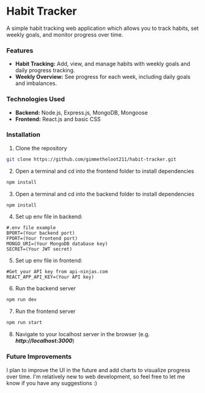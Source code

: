 # Habit Tracker

A simple habit tracking web application which allows you to track habits, set weekly goals, and monitor 
progress over time.

### Features

- **Habit Tracking:** Add, view, and manage habits with weekly goals and daily progress tracking.
- **Weekly Overview:** See progress for each week, including daily goals and imbalances.

### Technologies Used
- **Backend:** Node.js, Express.js, MongoDB, Mongoose
- **Frontend:** React.js and basic CSS

### Installation
1. Clone the repository
```bash
git clone https://github.com/gimmetheloot211/habit-tracker.git
```
2. Open a terminal and cd into the frontend folder to install dependencies
```bash
npm install
```
3. Open a terminal and cd into the backend folder to install dependencies
```bash
npm install
```
4. Set up env file in backend:
```env
#.env file example
BPORT=(Your backend port)
FPORT=(Your frontend port)
MONGO_URI=(Your MongoDB database key)
SECRET=(Your JWT secret)
```
5. Set up env file in frontend:
```env
#Get your API key from api-ninjas.com
REACT_APP_API_KEY=(Your API key)
```
6. Run the backend server
```bash
npm run dev
```
7. Run the frontend server
```bash
npm run start
```
8. Navigate to your localhost server in the browser (e.g. ***http://localhost:3000***)

### Future Improvements
I plan to improve the UI in the future and add charts to visualize progress over time. I'm relatively
new to web development, so feel free to let me know if you have any suggestions :)
